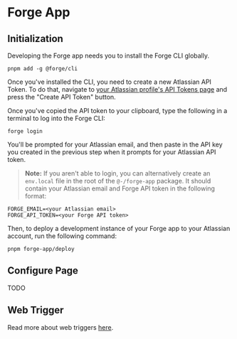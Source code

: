# Forge App

## Initialization

Developing the Forge app needs you to install the Forge CLI globally.

```shell
pnpm add -g @forge/cli
```

Once you've installed the CLI, you need to create a new Atlassian API Token. To do that, navigate to [your Atlassian profile's API Tokens page](https://id.atlassian.com/manage-profile/security/api-tokens) and press the "Create API Token" button.

Once you've copied the API token to your clipboard, type the following in a terminal to log into the Forge CLI:

```shell
forge login
```

You'll be prompted for your Atlassian email, and then paste in the API key you created in the previous step when it prompts for your Atlassian API token.

> **Note:** If you aren't able to login, you can alternatively create an `env.local` file in the root of the `@-/forge-app` package. It should contain your Atlassian email and Forge API token in the following format:

```env
FORGE_EMAIL=<your Atlassian email>
FORGE_API_TOKEN=<your Forge API token>
```

Then, to deploy a development instance of your Forge app to your Atlassian account, run the following command:

```shell
pnpm forge-app/deploy
```

## Configure Page

TODO

## Web Trigger

Read more about web triggers [here](https://developer.atlassian.com/platform/forge/manifest-reference/modules/web-trigger/).
